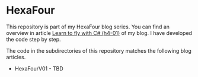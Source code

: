 # HexaFour

This repository is part of my HexaFour blog series. You can find an overview in article [Learn to fly with C# (h4-01)](https://frank.woopec.net/2023/07/01/hexafour-01-overview.html) of my blog. I have developed the code step by step. 

The code in the subdirectories of this repository matches the following blog articles.

* HexaFourV01 - TBD
